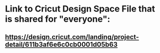 # Link to Cricut Design Space File that is shared for "everyone":

## https://design.cricut.com/landing/project-detail/611b3af6e6c0cb0001d05b63